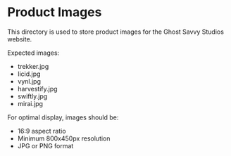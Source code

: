 # Product Images

This directory is used to store product images for the Ghost Savvy Studios website.

Expected images:

- trekker.jpg
- licid.jpg
- vynl.jpg
- harvestify.jpg
- swiftly.jpg
- mirai.jpg

For optimal display, images should be:

- 16:9 aspect ratio
- Minimum 800x450px resolution
- JPG or PNG format
